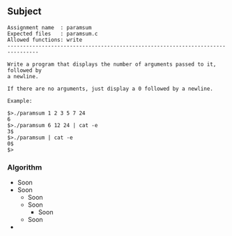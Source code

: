 ## Subject

```
Assignment name  : paramsum
Expected files   : paramsum.c
Allowed functions: write
--------------------------------------------------------------------------------

Write a program that displays the number of arguments passed to it, followed by
a newline.

If there are no arguments, just display a 0 followed by a newline.

Example:

$>./paramsum 1 2 3 5 7 24
6
$>./paramsum 6 12 24 | cat -e
3$
$>./paramsum | cat -e
0$
$>
```

### Algorithm

- Soon
- Soon
	- Soon
	- Soon
		- Soon
	- Soon
-
